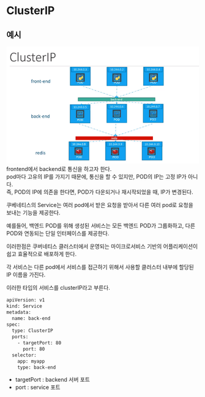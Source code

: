 # ClusterIP
## 예시  
![clusterIP](../contents/clusterIP.PNG)
frontend에서 backend로 통신을 하고자 한다.  
pod마다 고유의 IP를 가지기 때문에, 통신을 할 수 있지만, POD의 IP는 고정 IP가 아니다.  
즉, POD의 IP에 의존을 한다면, POD가 다운되거나 재시작되었을 때, IP가 변경된다.  

쿠베네티스의 Service는 여러 pod에서 받은 요청을 받아서 다른 여러 pod로 요청을 보내는 기능을 제공한다.  

예를들어, 백엔드 POD를 위해 생성된 서비스는 모든 백엔드 POD가 그룹화하고, 다른 POD와 연동되는 단일 인터페이스를 제공한다.  
  
이러한점은 쿠버네티스 클러스터에서 운영되는 마이크로서비스 기반의 어플리케이션이 쉽고 효율적으로 배포하게 한다.  
 
각 서비스는 다른 pod에서 서비스를 접근하기 위해서 사용할 클러스터 내부에 할당된 IP 이름을 가진다.

이러한 타입의 서비스를 clusterIP라고 부른다.

```
apiVersion: v1
kind: Service
metadata:
  name: back-end
spec:
  type: ClusterIP
  ports:
    - targetPort: 80
      port: 80
  selector:
    app: myapp
    type: back-end

```
* targetPort : backend 서버 포트
* port : service 포트
